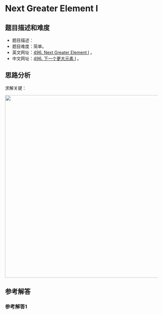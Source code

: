 # Next Greater Element I

## 题目描述和难度
+ 题目描述：
+ 题目难度：简单。
+ 英文网址：[496. Next Greater Element I](https://leetcode.com/problems/next-greater-element-i/description/)  。
+ 中文网址：[496. 下一个更大元素 I](https://leetcode-cn.com/problems/next-greater-element-i/description/)  。
## 思路分析
求解关键：

<img src="https://liweiwei1419.github.io/images/leetcode-solution/" width="600">

## 参考解答
### 参考解答1

```java

```